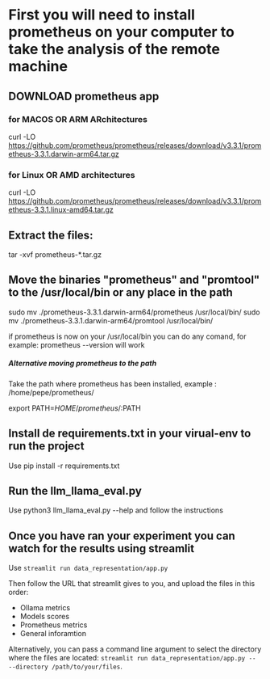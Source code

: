 # First you will need to install prometheus on your computer to take the analysis of the remote machine

## DOWNLOAD prometheus app

### for MACOS OR ARM ARchitectures

curl -LO https://github.com/prometheus/prometheus/releases/download/v3.3.1/prometheus-3.3.1.darwin-arm64.tar.gz

### for Linux OR AMD architectures

curl -LO https://github.com/prometheus/prometheus/releases/download/v3.3.1/prometheus-3.3.1.linux-amd64.tar.gz

## Extract the files:

tar -xvf prometheus-*.tar.gz 

## Move the binaries "prometheus" and "promtool" to the /usr/local/bin or any place in the path

sudo mv ./prometheus-3.3.1.darwin-arm64/prometheus /usr/local/bin/
sudo mv ./prometheus-3.3.1.darwin-arm64/promtool /usr/local/bin/

if prometheus is now on your /usr/local/bin you can do any comand, for example:
prometheus --version will work

##### Alternative moving prometheus to the path
Take the path where prometheus has been installed, example : /home/pepe/prometheus/

export PATH=$HOME/prometheus/:$PATH


## Install de requirements.txt in your virual-env to run the project

Use pip install -r requirements.txt


## Run the llm_llama_eval.py

Use python3 llm_llama_eval.py --help and follow the instructions


## Once you have ran your experiment you can watch for the results using streamlit

Use `streamlit run data_representation/app.py`

Then follow the URL that streamlit gives to you, and upload the files in this order:

- Ollama metrics
- Models scores
- Prometheus metrics
- General inforamtion

Alternatively, you can pass a command line argument to select the directory where the files are located: `streamlit run data_representation/app.py -- --directory /path/to/your/files`.
